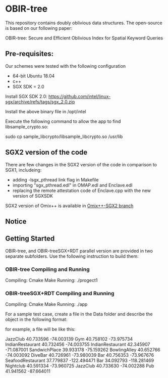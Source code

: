 # OBIR-tree
This repository contains doubly oblivious data structures. The open-source is based on our following paper:

OBIR-tree: Secure and Efficient Oblivious Index for Spatial Keyword Queries


## Pre-requisites: ###
Our schemes were tested with the following configuration
- 64-bit Ubuntu 18.04
- c++
- SGX SDK = 2.0

Install SGX SDK 2.0: https://github.com/intel/linux-sgx/archive/refs/tags/sgx_2.0.zip

Install the above binary file in /opt/intel

Execute the following command to allow the app to find libsample_crypto.so:

sudo cp sample_libcrypto/libsample_libcrypto.so /usr/lib

## SGX2 version of the code ###
There are few changes in the SGX2 version of the code in comparison to SGX1, includeing:

- adding -lsgx_pthread link flag in Makefile
- importing "sgx_pthread.edl" in OMAP.edl and Enclave.edl
- replacing the remote attestation code of Enclave.cpp with the new version of SGXSDK

SGX2 version of Omix++ is available in [Omix++-SGX2 branch](https://github.com/jgharehchamani/graphos/tree/Omix%2B%2B-SGX2)

## Notice ###

##  Getting Started ###
OBIR-tree, and OBIR-treeSGX+RDT parallel version are provided in two separate subfolders. Use the following instruction to build them:


### OBIR-tree Compiling and Running


Compiling:
Cmake
Make
Running:
./progect1
### OBIR-treeSGX+RDT Compiling and Running


Compiling:
Cmake
Make
Running:
./app

For a sample test case, create a file in the Data folder and describe the object in the following format:

for example, a file will be like this:

JazzClub 40.733596 -74.003139
Gym 40.758102 -73.975734
IndianRestaurant 40.732456 -74.003755
IndianRestaurant 42.345907 -71.087001
SandwichPlace 39.933178 -75.159262
BowlingAlley 40.652766 -74.003092
DiveBar 40.726961 -73.980039
Bar 40.756353 -73.967676
SeafoodRestaurant 37.779837 -122.494471
Bar 34.092793 -118.281469
Nightclub 40.591334 -73.960725
JazzClub 40.733630 -74.002288
Pub 41.941562 -87.664011


